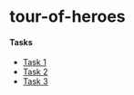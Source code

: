 # tour-of-heroes

#### Tasks ####

* [Task 1](./tasks/task-1.md)
* [Task 2](./tasks/task-2.md)
* [Task 3](./tasks/task-3.md)
